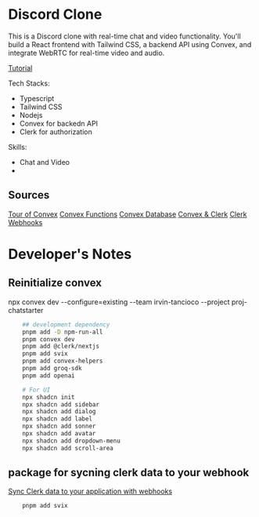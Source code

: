 # Discord Clone

This is a Discord clone with real-time chat and video functionality. You'll build a React frontend with Tailwind CSS, a backend API using Convex, and integrate WebRTC for real-time video and audio.

[Tutorial](tutorial/tutorial.ipynb)

Tech Stacks: 
* Typescript
* Tailwind CSS
* Nodejs
* Convex for backedn API
* Clerk for authorization

Skills:
* Chat and Video
* 


## Sources
[Tour of Convex](https://docs.convex.dev/get-started)
[Convex Functions](https://docs.convex.dev/functions)
[Convex Database](https://docs.convex.dev/database)
[Convex & Clerk](https://docs.convex.dev/auth/clerk)
[Clerk Webhooks](https://clerk.com/docs/integrations/webhooks/sync-data)

# Developer's Notes

## Reinitialize convex
npx convex dev --configure=existing --team irvin-tancioco --project proj-chatstarter

```bash
    ## development dependency
    pnpm add -D npm-run-all
    pnpm convex dev
    pnpm add @clerk/nextjs
    pnpm add svix
    pnpm add convex-helpers
    pnpm add groq-sdk
    pnpm add openai

    # For UI
    npx shadcn init
    npx shadcn add sidebar
    npx shadcn add dialog
    npx shadcn add label
    npx shadcn add sonner
    npx shadcn add avatar
    npx shadcn add dropdown-menu
    npx shadcn add scroll-area
```

## package for sycning clerk data to your webhook
[Sync Clerk data to your application with webhooks](https://clerk.com/docs/integrations/webhooks/sync-data#install-svix)
```bash
    pnpm add svix
```


